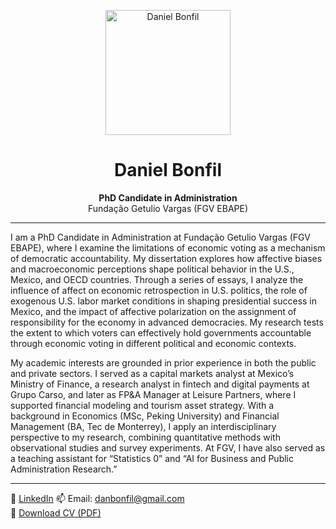 <!-- Profile picture with styling -->
<p align="center">
  <img src="https://www.dropbox.com/scl/fi/hmz7vw9birf2otqdqmfq8/DABP_2025.jpg?rlkey=0omisjbtjvyc0c5i0uuapfh28&st=m9tqz5qz&raw=1" alt="Daniel Bonfil" width="200" "style="border-radius: 80%;"
    >
</p>

<h1 align="center">Daniel Bonfil</h1>

<p align="center">
  <strong>PhD Candidate in Administration</strong><br>
  Fundação Getulio Vargas (FGV EBAPE)
</p>

---

I am a PhD Candidate in Administration at Fundação Getulio Vargas (FGV EBAPE), where I examine the limitations of economic voting as a mechanism of democratic accountability. My dissertation explores how affective biases and macroeconomic perceptions shape political behavior in the U.S., Mexico, and OECD countries. Through a series of essays, I analyze the influence of affect on economic retrospection in U.S. politics, the role of exogenous U.S. labor market conditions in shaping presidential success in Mexico, and the impact of affective polarization on the assignment of responsibility for the economy in advanced democracies. My research tests the extent to which voters can effectively hold governments accountable through economic voting in different political and economic contexts.

My academic interests are grounded in prior experience in both the public and private sectors. I served as a capital markets analyst at Mexico’s Ministry of Finance, a research analyst in fintech and digital payments at Grupo Carso, and later as FP&A Manager at Leisure Partners, where I supported financial modeling and tourism asset strategy. With a background in Economics (MSc, Peking University) and Financial Management (BA, Tec de Monterrey), I apply an interdisciplinary perspective to my research, combining quantitative methods with observational studies and survey experiments. At FGV, I have also served as a teaching assistant for “Statistics 0” and “AI for Business and Public Administration Research.”

---

🔗 [LinkedIn](https://www.linkedin.com/in/danbonfil)
📫 Email: [danbonfil@gmail.com](mailto:danbonfil@gmail.com)  
📄 [Download CV (PDF)](https://www.dropbox.com/scl/fi/9wb1t2xvm691bqttgicyc/RS_DABP_2025.pdf?rlkey=z2la8nahlm1nv15us70v9jpau&raw=1)  
